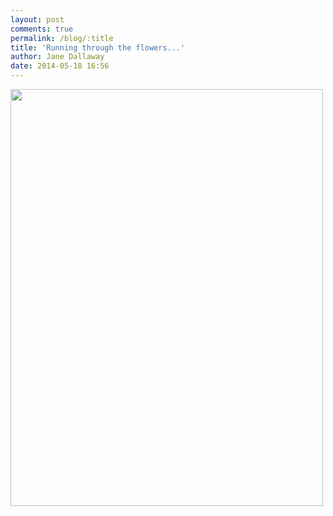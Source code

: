 ```yaml
---
layout: post
comments: true
permalink: /blog/:title
title: 'Running through the flowers...'
author: Jane Dallaway
date: 2014-05-18 16:56
---
```


<div><a href="http://static.skitters.dallaway.com/tp_IMG_20140518_141533.jpg"><img src="http://static.skitters.dallaway.com/tp_thumb_IMG_20140518_141533.jpg" width="500" height="667"/></a></div>


  
      
